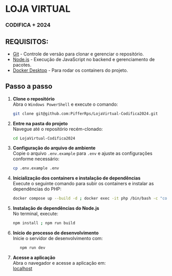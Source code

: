 # LOJA VIRTUAL

### CODIFICA + 2024

## REQUISITOS:
- [Git](https://git-scm.com/downloads) - Controle de versão para clonar e gerenciar o repositório.
- [Node.js](https://nodejs.org/en/download/package-manager) - Execução de JavaScript no backend e gerenciamento de pacotes.
- [Docker Desktop](https://www.docker.com/products/docker-desktop) - Para rodar os containers do projeto.

## Passo a passo

1. **Clone o repositório**  
   Abra o `Windows PowerShell` e execute o comando:
    ```bash
    git clone git@github.com:PifferRps/LojaVirtual-Codifica2024.git
    ```

2. **Entre na pasta do projeto**  
   Navegue até o repositório recém-clonado:
    ```bash
    cd LojaVirtual-Codifica2024
    ```

3. **Configuração do arquivo de ambiente**  
   Copie o arquivo `.env.example` para `.env` e ajuste as configurações conforme necessário:
    ```bash
    cp .env.example .env
    ```

4. **Inicialização dos containers e instalação de dependências**  
   Execute o seguinte comando para subir os containers e instalar as dependências do PHP:

    ```bash
    docker compose up --build -d ; docker exec -it php /bin/bash -c "composer install && php artisan key:generate && php artisan migrate"
    ```

5. **Instalação de dependências do Node.js**  
   No terminal, execute:
    ```bash
    npm install ; npm run build
    ```

6. **Início do processo de desenvolvimento**  
   Inicie o servidor de desenvolvimento com:
    ```bash
       npm run dev
    ```

7. **Acesse a aplicação**  
   Abra o navegador e acesse a aplicação em:  
   [localhost](http://localhost)
